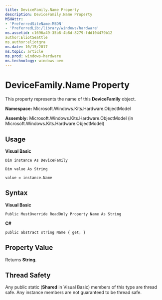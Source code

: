 ```yaml
---
title: DeviceFamily.Name Property
description: DeviceFamily.Name Property
MSHAttr:
- 'PreferredSiteName:MSDN'
- 'PreferredLib:/library/windows/hardware'
ms.assetid: c1696a49-35b8-4b8d-8279-fdd104479b12
author:EliotSeattle
ms.author:eliotgra
ms.date: 10/15/2017
ms.topic: article
ms.prod: windows-hardware
ms.technology: windows-oem
---
```


# DeviceFamily.Name Property


This property represents the name of this **DeviceFamily** object.

**Namespace:** Microsoft.Windows.Kits.Hardware.ObjectModel

**Assembly:** Microsoft.Windows.Kits.Hardware.ObjectModel (in Microsoft.Windows.Kits.Hardware.ObjectModel)

## <span id="Usage"></span><span id="usage"></span><span id="USAGE"></span>Usage


**Visual Basic**

`Dim instance As DeviceFamily`

`Dim value As String`

`value = instance.Name`

## <span id="Syntax"></span><span id="syntax"></span><span id="SYNTAX"></span>Syntax


**Visual Basic**

`Public MustOverride ReadOnly Property Name As String`

**C#**

`public abstract string Name { get; }`

## <span id="Property_Value"></span><span id="property_value"></span><span id="PROPERTY_VALUE"></span>Property Value


Returns **String**.

## <span id="Thread_Safety"></span><span id="thread_safety"></span><span id="THREAD_SAFETY"></span>Thread Safety


Any public static (**Shared** in Visual Basic) members of this type are thread safe. Any instance members are not guaranteed to be thread safe.

 

 






